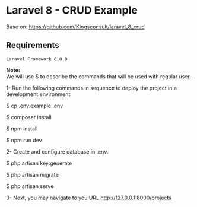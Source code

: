 # Laravel 8 - CRUD Example

Base on: <a href="https://github.com/Kingsconsult/laravel_8_crud">https://github.com/Kingsconsult/laravel_8_crud</a>

## Requirements
```
Laravel Framework 8.0.0
```
<b>Note:</b>
<br />
We will use $ to describe the commands that will be used with regular user.

1- Run the following commands in sequence to deploy the project in a development
environment:

$ cp .env.example .env

$ composer install

$ npm install

$ npm run dev

2- Create and configure database in .env.

$ php artisan key:generate

$ php artisan migrate

$ php artisan serve

3- Next, you may navigate to you URL http://127.0.0.1:8000/projects
